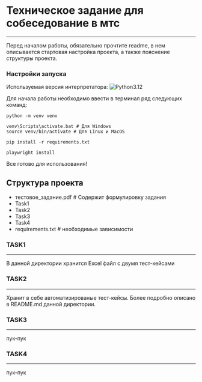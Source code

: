 # Техническое задание для собеседование в мтс

***

Перед началом работы, обязательно прочтите readme, в нем описывается стартовая настройка проекта, а также пояснение структуры проекта.

### Настройки запуска

Используемая версия интерпретатора: 
![Python3.12](https://img.shields.io/badge/python-3.12-purple?style=flat&logo=python&link=https%3A%2F%2Fvk.com%2Fgtfo_gtfo_gtfo)

Для начала работы необходимо ввести в терминал ряд следующих команд:

```
python -m venv venv

venv\Scripts\activate.bat # Для Windows
source venv/bin/activate # Для Linux и MacOS

pip install -r requirements.txt

playwright install

```

Все готово для использования!

## Структура проекта

- тестовое_задание.pdf # Содержит формулировку задания
- Task1
- Task2
- Task3
- Task4
- requirements.txt # необходимые зависимости 

### TASK1
***

В данной директории хранится Excel файл с двумя тест-кейсами

### TASK2
***

Хранит в себе автоматизированые тест-кейсы. Более подробно описано в README.md данной директории.

### TASK3
***

пук-пук

### TASK4
***

пук-пук